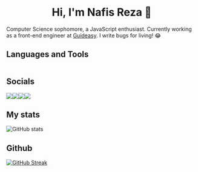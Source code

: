 <div align="center">
    <h1> Hi, I'm Nafis Reza 👋 </h1>
</div>    

<div>
  <p>
    Computer Science sophomore, a JavaScript enthusiast. Currently working as a front-end engineer  
    at <a href="https://www.guideasy.com">Guideasy</a>.
    I write bugs for living! 😂
  </p>
</div>

## Languages and Tools
<div style="display: flex; align-items: center; flex-wrap: wrap">
<img src="https://img.shields.io/badge/javascript-%23323330.svg?style=for-the-badge&logo=javascript&logoColor=%23F7DF1E" alt="">
<img src="https://img.shields.io/badge/typescript-%23007ACC.svg?style=for-the-badge&logo=typescript&logoColor=white" alt="">
<img src="https://img.shields.io/badge/react-%2320232a.svg?style=for-the-badge&logo=react&logoColor=%2361DAFB" alt="">
<img src="https://img.shields.io/badge/Next-black?style=for-the-badge&logo=next.js&logoColor=white" alt="">
<img src="https://img.shields.io/badge/redux-%23593d88.svg?style=for-the-badge&logo=redux&logoColor=white" alt="">
<img src="https://img.shields.io/badge/tailwindcss-%2338B2AC.svg?style=for-the-badge&logo=tailwind-css&logoColor=white" alt="">
<img src="https://img.shields.io/badge/MongoDB-%234ea94b.svg?style=for-the-badge&logo=mongodb&logoColor=white" alt="">
<img src="https://img.shields.io/badge/mysql-4479A1.svg?style=for-the-badge&logo=mysql&logoColor=white" alt="">
<img src="https://img.shields.io/badge/-Docker-black?style=for-the-badge&logo=docker" alt="">
<img src="https://img.shields.io/badge/git-%23F05033.svg?style=for-the-badge&logo=git&logoColor=white" alt="">
<img src="https://img.shields.io/badge/vercel-%23000000.svg?style=for-the-badge&logo=vercel&logoColor=white" alt="">
</div>

## Socials
<div style="display: flex;">
<a href="https://www.linkedin.com/in/nafisreza/"><img src="https://img.shields.io/badge/linkedin-%230077B5.svg?style=for-the-badge&logo=linkedin&logoColor=white"></a>
<a href="https://www.nafisreza.github.io/portfolio"><img src="https://img.shields.io/badge/-Website-black?style=for-the-badge&logo=firefoxbrowser"></a>
<a href="https://twitter.com/nafisreza_"><img src="https://img.shields.io/badge/-Twitter-blue?style=for-the-badge&logo=twitter"></a>
<a href="mailto:nafisrezabd@gmail.com"><img src="https://img.shields.io/badge/-Email-white?style=for-the-badge&logo=gmail"></a>
</div>



## My stats
![GitHub stats](https://github-readme-stats.vercel.app/api?username=nafisreza&show_icons=true&theme=radical)

 
## Github

[![GitHub Streak](https://streak-stats.demolab.com?user=nafisreza&theme=gotham)](https://git.io/streak-stats)
